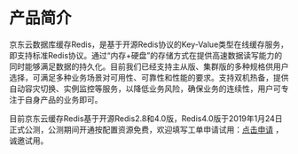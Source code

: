 # 产品简介


京东云数据库缓存Redis，是基于开源Redis协议的Key-Value类型在线缓存服务，即支持标准Redis协议。通过“内存+硬盘”的存储方式在提供高速数据读写能力的同时能够满足数据的持久化。目前我们已经支持主从版、集群版的多种规格供用户选择，可满足多种业务场景对可用性、可靠性和性能的要求。支持双机热备，提供自动容灾切换、实例监控等服务，以降低业务风险，确保业务的连续性，用户可专注于自身产品的业务即可。

目前京东云缓存Redis基于开源Redis2.8和4.0版，Redis4.0版于2019年1月24日正式公测，公测期间开通按配置资源免费，欢迎填写工单申请试用：[点击申请](https://ticket.jdcloud.com/myorder/form?cateId=166&questionId=168)
，诚邀试用。

    
